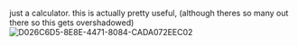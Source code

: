 just a calculator. this is actually pretty useful, (although theres so many out there so this gets overshadowed)![D026C6D5-8E8E-4471-8084-CADA072EEC02](https://github.com/user-attachments/assets/844bf4a6-2481-4299-9290-5d0b2633ceda)
